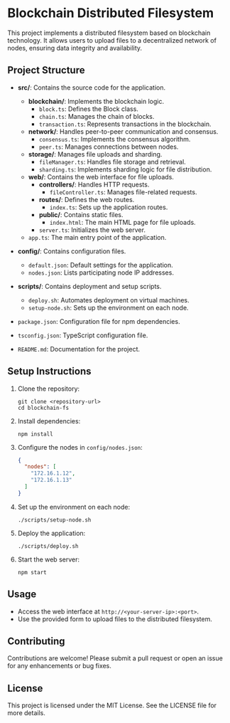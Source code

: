 # Blockchain Distributed Filesystem

This project implements a distributed filesystem based on blockchain technology. It allows users to upload files to a decentralized network of nodes, ensuring data integrity and availability.

## Project Structure

- **src/**: Contains the source code for the application.
  - **blockchain/**: Implements the blockchain logic.
    - `block.ts`: Defines the Block class.
    - `chain.ts`: Manages the chain of blocks.
    - `transaction.ts`: Represents transactions in the blockchain.
  - **network/**: Handles peer-to-peer communication and consensus.
    - `consensus.ts`: Implements the consensus algorithm.
    - `peer.ts`: Manages connections between nodes.
  - **storage/**: Manages file uploads and sharding.
    - `fileManager.ts`: Handles file storage and retrieval.
    - `sharding.ts`: Implements sharding logic for file distribution.
  - **web/**: Contains the web interface for file uploads.
    - **controllers/**: Handles HTTP requests.
      - `fileController.ts`: Manages file-related requests.
    - **routes/**: Defines the web routes.
      - `index.ts`: Sets up the application routes.
    - **public/**: Contains static files.
      - `index.html`: The main HTML page for file uploads.
    - `server.ts`: Initializes the web server.
  - `app.ts`: The main entry point of the application.

- **config/**: Contains configuration files.
  - `default.json`: Default settings for the application.
  - `nodes.json`: Lists participating node IP addresses.

- **scripts/**: Contains deployment and setup scripts.
  - `deploy.sh`: Automates deployment on virtual machines.
  - `setup-node.sh`: Sets up the environment on each node.

- `package.json`: Configuration file for npm dependencies.
- `tsconfig.json`: TypeScript configuration file.
- `README.md`: Documentation for the project.

## Setup Instructions

1. Clone the repository:
   ```
   git clone <repository-url>
   cd blockchain-fs
   ```

2. Install dependencies:
   ```
   npm install
   ```

3. Configure the nodes in `config/nodes.json`:
   ```json
   {
     "nodes": [
       "172.16.1.12",
       "172.16.1.13"
     ]
   }
   ```

4. Set up the environment on each node:
   ```
   ./scripts/setup-node.sh
   ```

5. Deploy the application:
   ```
   ./scripts/deploy.sh
   ```

6. Start the web server:
   ```
   npm start
   ```

## Usage

- Access the web interface at `http://<your-server-ip>:<port>`.
- Use the provided form to upload files to the distributed filesystem.

## Contributing

Contributions are welcome! Please submit a pull request or open an issue for any enhancements or bug fixes.

## License

This project is licensed under the MIT License. See the LICENSE file for more details.